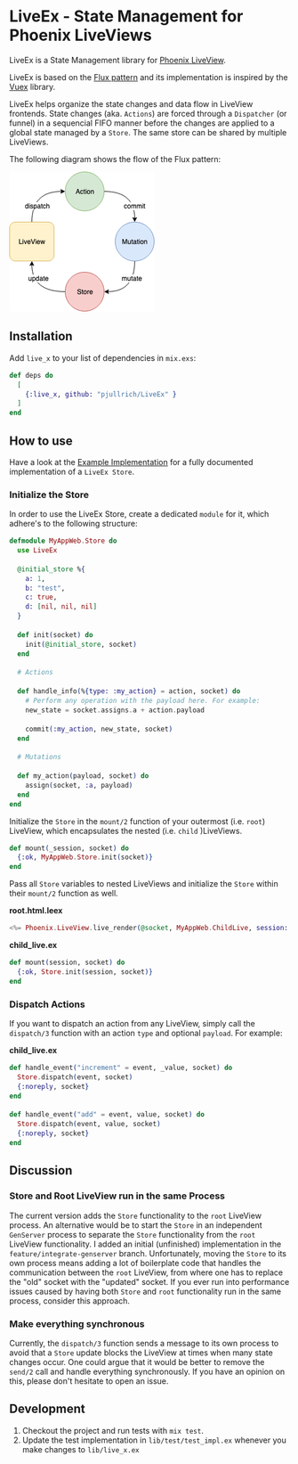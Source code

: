 # LiveEx - State Management for Phoenix LiveViews

LiveEx is a State Management library for [Phoenix LiveView](https://github.com/phoenixframework/phoenix_live_view).

LiveEx is based on the [Flux pattern](https://github.com/facebook/flux/tree/master/examples/flux-concepts)
and its implementation is inspired by the [Vuex](https://vuex.vuejs.org/) library.

LiveEx helps organize the state changes and data flow in LiveView frontends.
State changes (aka. `Actions`) are forced through a `Dispatcher` (or funnel) in a sequencial FIFO manner before
the changes are applied to a global state managed by a `Store`. The same store can be shared by multiple LiveViews.

The following diagram shows the flow of the Flux pattern:

![flux pattern diagram](/docs/images/flux.png)

## Installation

Add `live_x` to your list of dependencies in `mix.exs`:

```elixir
def deps do
  [
    {:live_x, github: "pjullrich/LiveEx" }
  ]
end
```

## How to use

Have a look at the [Example Implementation](https://github.com/PJUllrich/LiveEx/blob/master/lib/example/example.ex) for a fully documented implementation of a `LiveEx Store`.

### Initialize the Store

In order to use the LiveEx Store, create a dedicated `module` for it, which adhere's to the following structure:

```elixir
defmodule MyAppWeb.Store do
  use LiveEx

  @initial_store %{
    a: 1,
    b: "test",
    c: true,
    d: [nil, nil, nil]
  }

  def init(socket) do
    init(@initial_store, socket)
  end

  # Actions

  def handle_info(%{type: :my_action} = action, socket) do
    # Perform any operation with the payload here. For example:
    new_state = socket.assigns.a + action.payload

    commit(:my_action, new_state, socket)
  end

  # Mutations

  def my_action(payload, socket) do
    assign(socket, :a, payload)
  end
end
```

Initialize the `Store` in the `mount/2` function of your outermost (i.e. `root`) LiveView, which encapsulates the nested (i.e. `child` )LiveViews.

```elixir
def mount(_session, socket) do
  {:ok, MyAppWeb.Store.init(socket)}
end
```

Pass all `Store` variables to nested LiveViews and initialize the `Store` within their `mount/2` function as well.

**root.html.leex**

```elixir
<%= Phoenix.LiveView.live_render(@socket, MyAppWeb.ChildLive, session: Map.take(assigns, [:a, :b, :c, :d])) %>
```

**child_live.ex**

```elixir
def mount(session, socket) do
  {:ok, Store.init(session, socket)}
end
```

### Dispatch Actions

If you want to dispatch an action from any LiveView, simply call the `dispatch/3` function with an action `type` and optional `payload`. For example:

**child_live.ex**

```elixir
def handle_event("increment" = event, _value, socket) do
  Store.dispatch(event, socket)
  {:noreply, socket}
end

def handle_event("add" = event, value, socket) do
  Store.dispatch(event, value, socket)
  {:noreply, socket}
end
```

## Discussion

### Store and Root LiveView run in the same Process

The current version adds the `Store` functionality to the `root` LiveView process. An alternative would be to start the `Store` in an independent `GenServer` process to separate the `Store` functionality from the `root` LiveView functionality. I added an initial (unfinished) implementation in the `feature/integrate-genserver` branch. Unfortunately, moving the `Store` to its own process means adding a lot of boilerplate code that handles the communication between the `root` LiveView, from where one has to replace the "old" socket with the "updated" socket.
If you ever run into performance issues caused by having both `Store` and `root` functionality run in the same process, consider this approach.

### Make everything synchronous

Currently, the `dispatch/3` function sends a message to its own process to avoid that a `Store` update blocks the LiveView at times when many state changes occur. One could argue that it would be better to remove the `send/2` call and handle everything synchronously. If you have an opinion on this, please don't hesitate to open an issue.

## Development

1. Checkout the project and run tests with `mix test`.
1. Update the test implementation in `lib/test/test_impl.ex` whenever you make changes to `lib/live_x.ex`
